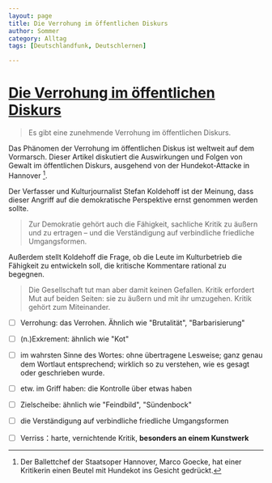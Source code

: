 ```yaml
---
layout: page
title: Die Verrohung im öffentlichen Diskurs
author: Sommer
category: Alltag
tags: [Deutschlandfunk, Deutschlernen]

---
```


# [Die Verrohung im öffentlichen Diskurs](https://www.deutschlandfunk.de/goeckes-hundekot-eklat-100.html)

> Es gibt eine zunehmende Verrohung im öffentlichen Diskurs.

Das Phänomen der Verrohung im öffentlichen Diskus ist weltweit auf dem Vormarsch. Dieser Artikel diskutiert die Auswirkungen und Folgen von Gewalt im öffentlichen Diskurs, ausgehend von der Hundekot-Attacke in Hannover [^1].

Der Verfasser und Kulturjournalist Stefan Koldehoff ist der Meinung, dass dieser Angriff auf die demokratische Perspektive ernst genommen werden sollte.

> Zur Demokratie gehört auch die Fähigkeit, sachliche Kritik zu äußern und zu ertragen – und die Verständigung auf verbindliche friedliche Umgangsformen.

Außerdem stellt Koldehoff die Frage, ob die Leute im Kulturbetrieb die Fähigkeit zu entwickeln soll, die kritische Kommentare rational zu begegnen.

> Die Gesellschaft tut man aber damit keinen Gefallen. 
> Kritik erfordert Mut auf beiden Seiten: sie zu äußern und mit ihr umzugehen. 
> Kritik gehört zum Miteinander.

- [ ] Verrohung: das Verrohen. Ähnlich wie "Brutalität", "Barbarisierung"

- [ ] (n.)Exkrement: ähnlich wie "Kot"

- [ ] im wahrsten Sinne des Wortes: ohne übertragene Lesweise; ganz genau dem Wortlaut entsprechend; wirklich so zu verstehen, wie es gesagt oder geschrieben wurde.

- [ ] etw. im Griff haben: die Kontrolle über etwas haben

- [ ] Zielscheibe: ähnlich wie "Feindbild", "Sündenbock"

- [ ] die Verständigung auf verbindliche friedliche Umgangsformen

- [ ] Verriss：harte, vernichtende Kritik, **besonders an einem Kunstwerk**



[^1]: Der Ballettchef der Staatsoper Hannover, Marco Goecke, hat einer Kritikerin einen Beutel mit Hundekot ins Gesicht gedrückt. 